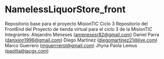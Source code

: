 # NamelessLiquorStore_front
Repositorio base para el proyecto MisionTIC Ciclo 3
Repositorio del FrontEnd del Proyecto de tienda virtual para el ciclo 3 de la MisionTIC
Integrantes:
Alejandro Meneses (amenesesr82@gmail.com)
Daniel Parra (danixion1996@gmail.com)
Diego Martinez (diegomartinez21@live.com)
Marco Guerrero (mguerrrerol@gmail.com)
Jhyna Paola Lemus (paolita@jacgx.com)
